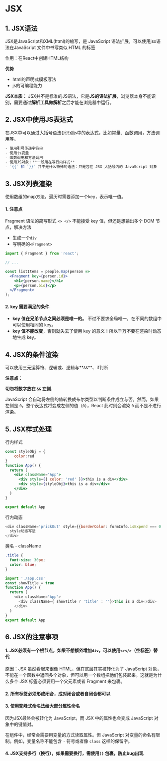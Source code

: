 # JSX
## 1. JSX语法

JSX是JavaScript和XML(html)的缩写，是 JavaScript 语法扩展，可以使用jsx语法在JavaScript 文件中书写类似 HTML 的标签

作用：在React中创建HTML结构

**优势**

*   html的声明式模板写法
*   js的可编程能力

**JSX本质：** JSX并不是标准的JS语法，它是**JS的语法扩展**，浏览器本身不能识别，需要通过**解析工具做解析**之后才能在浏览器中运行。

## 2. JSX中使用JS表达式

在JSX中可以通过大括号语法{}识别js中的表达式，比如常量、函数调用，方法调用等。

```js
- 使用引号传递字符串
- 使用js变量
- 函数调用和方法调用
- 使用JS对象：**一般用在写行内样式**
- `{{` 和 `}}` 并不是什么特殊的语法：只是包在 JSX 大括号内的 JavaScript 对象
```

## &#x20;3. JSX列表渲染

使用数组的map方法，遍历时需要添加一个key，表示唯一值。



#### 1. 注意点

Fragment 语法的简写形式 `<> </>` 不能接受 key 值，但还是想输出多个 DOM 节点，解决方法

- 生成一个`div`
- 写明确的`<Fragment>`

```jsx
import { Fragment } from 'react';

// ...

const listItems = people.map(person =>
  <Fragment key={person.id}>
    <h1>{person.name}</h1>
    <p>{person.bio}</p>
  </Fragment>
);
```

#### 2. key 需要满足的条件 

- **key 值在兄弟节点之间必须是唯一的。** 不过不要求全局唯一，在不同的数组中可以使用相同的 key。
- **key 值不能改变**，否则就失去了使用 key 的意义！所以千万不要在渲染时动态地生成 key。



## &#x20;4. JSX的条件渲染

可以使用三元运算符、逻辑或、逻辑与**`&&`**、if判断

**注意点：**

**切勿将数字放在 `&&` 左侧.**

JavaScript 会自动将左侧的值转换成布尔类型以判断条件成立与否。然而，如果左侧是 `0`，整个表达式将变成左侧的值（`0`），React 此时则会渲染 `0` 而不是不进行渲染。

## &#x20;5. JSX样式处理

行内样式

```jsx
const styleObj = {
    color:red
}
function App() {
  return (
    <div className="App">
      <div style={{ color: 'red' }}>this is a div</div>
      <div style={styleObj}>this is a div</div>
    </div>
  )
}

export default App
```

行内动态

```js
<div className='prickOut' style={{borderColor: formInfo.isExpend === 0 ? '#00a870' : '#834ec2'}}>
  style动态写法
</div>
```

类名 - className

```css
.title {
  font-size: 30px;
  color: blue;
}
```

```js
import './app.css'
const showTitle = true
function App() {
  return (
    <div className="App">
      <div className={ showTitle ? 'title' : ''}>this is a div</div>
    </div>
  )
}
export default App
```

## &#x20;6. JSX的注意事项

#### 1. JSX必须有一个根节点，如果不想额外增加`div`，可以使用`<></>`（空标签）替代

原因：JSX 虽然看起来很像 HTML，但在底层其实被转化为了 JavaScript 对象，不能在一个函数中返回多个对象，但可以用一个数组把他们包装起来。这就是为什么多个 JSX 标签必须要用一个父元素或者 Fragment 来包裹。

#### 2. 所有标签必须形成闭合，成对闭合或者自闭合都可以

#### 3. 使用驼峰式命名法给大部分属性命名

因为JSX最终会被转化为 JavaScript，而 JSX 中的属性也会变成 JavaScript 对象中的键值对。

在组件中，经常会需要用变量的方式读取属性。但 JavaScript 对变量的命名有限制。例如，变量名称不能包含 `-` 符号或者像 `class` 这样的保留字。

#### 4. JSX支持多行（换行），如果需要换行，需使用`()` 包裹，防止bug出现